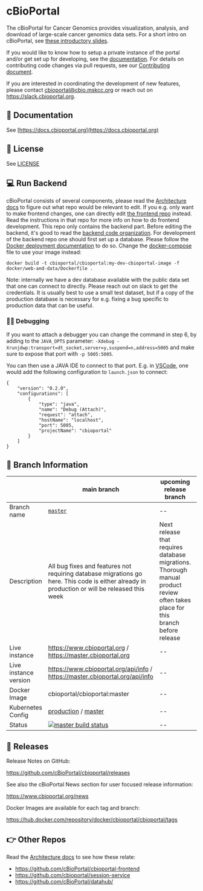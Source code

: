 # cBioPortal

The cBioPortal for Cancer Genomics provides visualization, analysis, and download of large-scale cancer genomics data sets. For a short intro on cBioPortal, see [these introductory slides](https://docs.google.com/presentation/d/1hm0G77UklZnpQfFvywBfW2ZIsy8deKi5r1RfJarOPLg/edit?usp=sharing).

If you would like to know how to setup a private instance of the portal and/or get set up for developing, see the [documentation](https://docs.cbioportal.org). For details on contributing code changes via pull requests, see our [Contributing document](CONTRIBUTING.md).

If you are interested in coordinating the development of new features, please contact cbioportal@cbio.mskcc.org or reach out on https://slack.cbioportal.org.

## 📘 Documentation
See [https://docs.cbioportal.org](https://docs.cbioportal.org)

## 🤝 License
See [LICENSE](./LICENSE)

## 💻 Run Backend
cBioPortal consists of several components, please read the [Architecture docs](https://docs.cbioportal.org/2.1-deployment/architecture-overview) to figure out what repo would be relevant to edit. If you e.g. only want to make frontend changes, one can directly edit [the frontend repo](https://github.com/cbioportal/cbioportal-frontend) instead. Read the instructions in that repo for more info on how to do frontend development. This repo only contains the backend part. Before editing the backend, it's good to read the [backend code organization](docs/Backend-Code-Organization.md). For development of the backend repo one should first set up a database. Please follow the [Docker deployment documentation](https://docs.cbioportal.org/2.1.1-deploy-with-docker-recommended/docker) to do so. Change the [docker-compose](https://github.com/cBioPortal/cbioportal-docker-compose/blob/5da068f0eb9b4f42db52ab5e91321b26a1826d7a/docker-compose.yml#L6) file to use your image instead:

```
docker build -t cbioportal/cbioportal:my-dev-cbioportal-image -f docker/web-and-data/Dockerfile .
```

Note: internally we have a dev database available with the public data set that one can connect to directly. Please reach out on slack to get the credentials. It is usually best to use a small test dataset, but if a copy of the production database is necessary for e.g. fixing a bug specific to production data that can be useful.

### 🕵️‍♀️ Debugging

If you want to attach a debugger you can change the command in step 6, by adding to the `JAVA_OPTS` parameter: `-Xdebug -Xrunjdwp:transport=dt_socket,server=y,suspend=n,address=5005` and make sure to expose that port with `-p 5005:5005`.

You can then use a JAVA IDE to connect to that port. E.g. in [VSCode](https://code.visualstudio.com/), one would add the following configuration to `launch.json` to connect:

```
{
    "version": "0.2.0",
    "configurations": [
        {
            "type": "java",
            "name": "Debug (Attach)",
            "request": "attach",
            "hostName": "localhost",
            "port": 5005,
            "projectName": "cbioportal"
        }
    ]
}
```

## 🌳 Branch Information
| | main branch | upcoming release branch | later release candidate branch |
| --- | --- | --- | --- |
| Branch name | [`master`](https://github.com/cBioPortal/cbioportal/tree/master) |  -- |  [`rc`](https://github.com/cBioPortal/cbioportal/tree/rc) |
| Description | All bug fixes and features not requiring database migrations go here. This code is either already in production or will be released this week | Next release that requires database migrations. Thorough manual product review often takes place for this branch before release | Later releases with features that require database migrations. This is useful to allow merging in new features without affecting the upcoming release. Could be seen as a development branch, but note that only high quality pull requests are merged. That is the feature should be pretty much ready for release after merge. |
| Live instance | https://www.cbioportal.org / https://master.cbioportal.org | -- | https://rc.cbioportal.org |
| Live instance version | https://www.cbioportal.org/api/info / https://master.cbioportal.org/api/info | -- | https://rc.cbioportal.org/api/info |
| Docker Image | cbioportal/cbioportal:master | --| cbioportal/cbioportal:rc |
| Kubernetes Config | [production](https://github.com/knowledgesystems/knowledgesystems-k8s-deployment/blob/master/cbioportal/cbioportal_spring_boot.yaml) / [master](https://github.com/knowledgesystems/knowledgesystems-k8s-deployment/blob/master/cbioportal/cbioportal_backend_master.yaml) | -- | [rc](https://github.com/knowledgesystems/knowledgesystems-k8s-deployment/blob/master/cbioportal/cbioportal_backend_rc.yaml) |
| Status | [![master build status](https://travis-ci.org/cBioPortal/cbioportal.svg?branch=master)](https://travis-ci.org/cBioPortal/cbioportal/branches) | -- | [![Build Status](https://travis-ci.org/cBioPortal/cbioportal.svg?branch=rc)](https://travis-ci.org/cBioPortal/cbioportal/branches) |


## 🚀 Releases
Release Notes on GitHub:

https://github.com/cBioPortal/cbioportal/releases

See also the cBioPortal News section for user focused release information:

https://www.cbioportal.org/news

Docker Images are available for each tag and branch:

https://hub.docker.com/repository/docker/cbioportal/cbioportal/tags

## 👉 Other Repos
Read the [Architecture docs](https://docs.cbioportal.org/2.1-deployment/architecture-overview) to see how these relate:

- https://github.com/cBioPortal/cbioportal-frontend
- https://github.com/cbioportal/session-service
- https://github.com/cBioPortal/datahub/
